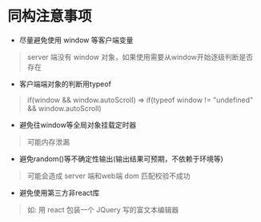 # 同构注意事项

* 尽量避免使用 window 等客户端变量
> server 端没有 window 对象，如果使用需要从window开始逐级判断是否存在

* 客户端端对象的判断用typeof
> if(window && window.autoScroll) => if(typeof window != "undefined" && window.autoScroll)

* 避免往window等全局对象挂载定时器
> 可能内存泄漏

* 避免random()等不确定性输出(输出结果可预期，不依赖于环境等)
> 可能会造成 server 端和web端 dom 匹配校验不成功

* 避免使用第三方非react库
> 如: 用 react 包装一个 JQuery 写的富文本编辑器
